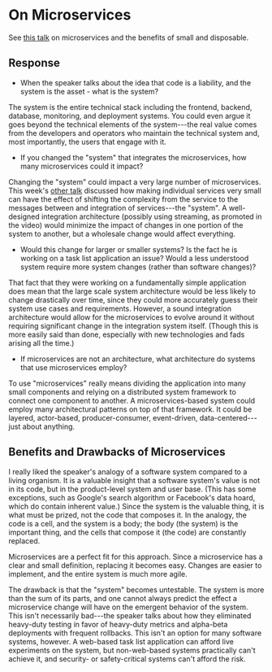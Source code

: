 # On Microservices

See [this talk](https://www.youtube.com/watch?v=-UKEPd2ipEk) on microservices and the benefits of small and disposable.

## Response

- When the speaker talks about the idea that code is a liability, and the system is the asset - what is the system?

The system is the entire technical stack including the frontend, backend, database, monitoring, and deployment systems.
You could even argue it goes beyond the technical elements of the system---the real value comes from the developers and
operators who maintain the technical system and, most importantly, the users that engage with it.

- If you changed the "system" that integrates the microservices, how many microservices could it impact?

Changing the "system" could impact a very large number of microservices. This week's [other
talk](https://www.youtube.com/watch?v=tpspO9K28PM) discussed how making individual services very small can have the
effect of shifting the complexity from the service to the messages between and integration of services---the "system". A
well-designed integration architecture (possibly using streaming, as promoted in the video) would minimize the impact of
changes in one portion of the system to another, but a wholesale change would affect everything.

- Would this change for larger or smaller systems? Is the fact he is working on a task list application an issue? Would
  a less understood system require more system changes (rather than software changes)?

That fact that they were working on a fundamentally simple application does mean that the large scale system
architecture would be less likely to change drastically over time, since they could more accurately guess their system
use cases and requirements. However, a sound integration architecture would allow for the microservices to evolve around
it without requiring significant change in the integration system itself. (Though this is more easily said than done,
especially with new technologies and fads arising all the time.)

- If microservices are not an architecture, what architecture do systems that use microservices employ?

To use "microservices" really means dividing the application into many small components and relying on a distributed
system framework to connect one component to another. A microservices-based system could employ many architectural
patterns on top of that framework. It could be layered, actor-based, producer-consumer, event-driven,
data-centered---just about anything.

## Benefits and Drawbacks of Microservices

I really liked the speaker's analogy of a software system compared to a living organism. It is a valuable insight that a
software system's value is not in its code, but in the product-level system and user base. (This has some exceptions,
such as Google's search algorithm or Facebook's data hoard, which do contain inherent value.) Since the system is the
valuable thing, it is what must be prized, not the code that composes it. In the analogy, the code is a cell, and the
system is a body; the body (the system) is the important thing, and the cells that compose it (the code) are constantly
replaced.

Microservices are a perfect fit for this approach. Since a microservice has a clear and small definition, replacing it
becomes easy. Changes are easier to implement, and the entire system is much more agile.

The drawback is that the "system" becomes untestable. The system is more than the sum of its parts, and one cannot
always predict the effect a microservice change will have on the emergent behavior of the system. This isn't necessarily
bad---the speaker talks about how they eliminated heavy-duty testing in favor of heavy-duty metrics and alpha-beta
deployments with frequent rollbacks. This isn't an option for many software systems, however. A web-based task list
application can afford live experiments on the system, but non-web-based systems practically can't achieve it, and
security- or safety-critical systems can't afford the risk.
